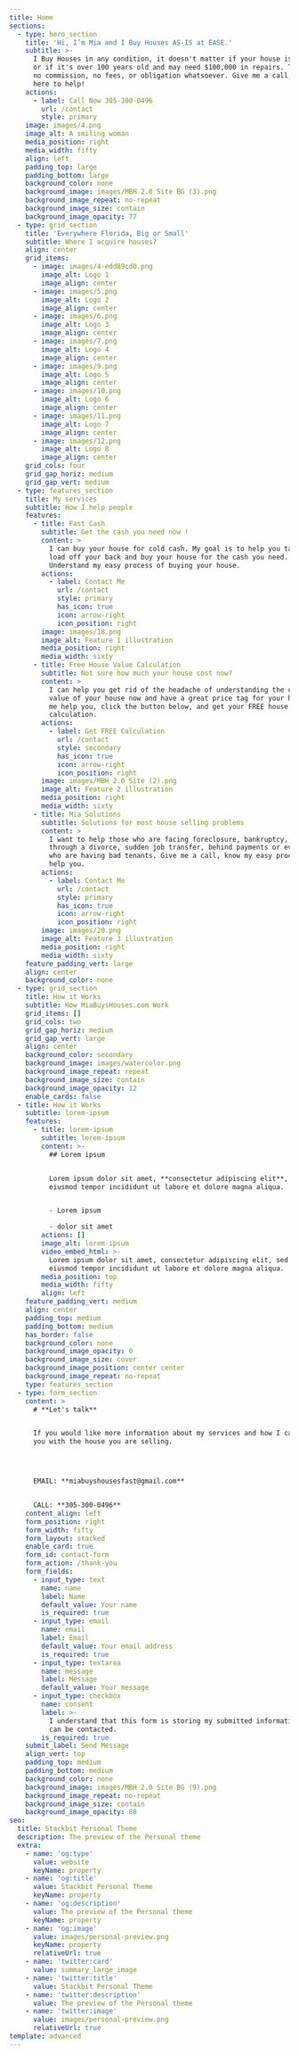 ```yaml
---
title: Home
sections:
  - type: hero_section
    title: 'Hi, I’m Mia and I Buy Houses AS-IS at EASE.'
    subtitle: >-
      I Buy Houses in any condition, it doesn't matter if your house is newer,
      or if it's over 100 years old and may need $100,000 in repairs. There are
      no commission, no fees, or obligation whatsoever. Give me a call, I am
      here to help!
    actions:
      - label: Call Now 305-300-0496
        url: /contact
        style: primary
    image: images/4.png
    image_alt: A smiling woman
    media_position: right
    media_width: fifty
    align: left
    padding_top: large
    padding_bottom: large
    background_color: none
    background_image: images/MBH 2.0 Site BG (3).png
    background_image_repeat: no-repeat
    background_image_size: contain
    background_image_opacity: 77
  - type: grid_section
    title: 'Everywhere Florida, Big or Small'
    subtitle: Where I acquire houses?
    align: center
    grid_items:
      - image: images/4-edd89cd0.png
        image_alt: Logo 1
        image_align: center
      - image: images/5.png
        image_alt: Logo 2
        image_align: center
      - image: images/6.png
        image_alt: Logo 3
        image_align: center
      - image: images/7.png
        image_alt: Logo 4
        image_align: center
      - image: images/9.png
        image_alt: Logo 5
        image_align: center
      - image: images/10.png
        image_alt: Logo 6
        image_align: center
      - image: images/11.png
        image_alt: Logo 7
        image_align: center
      - image: images/12.png
        image_alt: Logo 8
        image_align: center
    grid_cols: four
    grid_gap_horiz: medium
    grid_gap_vert: medium
  - type: features_section
    title: My services
    subtitle: How I help people
    features:
      - title: Fast Cash
        subtitle: Get the cash you need now !
        content: >
          I can buy your house for cold cash. My goal is to help you take the
          load off your back and buy your house for the cash you need.
          Understand my easy process of buying your house. 
        actions:
          - label: Contact Me
            url: /contact
            style: primary
            has_icon: true
            icon: arrow-right
            icon_position: right
        image: images/18.png
        image_alt: Feature 1 illustration
        media_position: right
        media_width: sixty
      - title: Free House Value Calculation
        subtitle: Not sure how much your house cost now?
        content: >
          I can help you get rid of the headache of understanding the current
          value of your house now and have a great price tag for your house. Let
          me help you, click the button below, and get your FREE house
          calculation.
        actions:
          - label: Get FREE Calculation
            url: /contact
            style: secondary
            has_icon: true
            icon: arrow-right
            icon_position: right
        image: images/MBH 2.0 Site (2).png
        image_alt: Feature 2 illustration
        media_position: right
        media_width: sixty
      - title: Mia Solutions
        subtitle: Solutions for most house selling problems
        content: >
          I want to help those who are facing foreclosure, bankruptcy, going
          through a divorce, sudden job transfer, behind payments or even those
          who are having bad tenants. Give me a call, know my easy process to
          help you.
        actions:
          - label: Contact Me
            url: /contact
            style: primary
            has_icon: true
            icon: arrow-right
            icon_position: right
        image: images/20.png
        image_alt: Feature 3 illustration
        media_position: right
        media_width: sixty
    feature_padding_vert: large
    align: center
    background_color: none
  - type: grid_section
    title: How it Works
    subtitle: How MiaBuysHouses.com Work
    grid_items: []
    grid_cols: two
    grid_gap_horiz: medium
    grid_gap_vert: large
    align: center
    background_color: secondary
    background_image: images/watercolor.png
    background_image_repeat: repeat
    background_image_size: contain
    background_image_opacity: 12
    enable_cards: false
  - title: How it Works
    subtitle: lorem-ipsum
    features:
      - title: lorem-ipsum
        subtitle: lorem-ipsum
        content: >-
          ## Lorem ipsum


          Lorem ipsum dolor sit amet, **consectetur adipiscing elit**, sed do
          eiusmod tempor incididunt ut labore et dolore magna aliqua.


          - Lorem ipsum

          - dolor sit amet
        actions: []
        image_alt: lorem-ipsum
        video_embed_html: >-
          Lorem ipsum dolor sit amet, consectetur adipiscing elit, sed do
          eiusmod tempor incididunt ut labore et dolore magna aliqua.
        media_position: top
        media_width: fifty
        align: left
    feature_padding_vert: medium
    align: center
    padding_top: medium
    padding_bottom: medium
    has_border: false
    background_color: none
    background_image_opacity: 0
    background_image_size: cover
    background_image_position: center center
    background_image_repeat: no-repeat
    type: features_section
  - type: form_section
    content: >
      # **Let's talk**


      If you would like more information about my services and how I can help
      you with the house you are selling.




      EMAIL: **miabuyshousesfast@gmail.com**


      CALL: **305-300-0496**
    content_align: left
    form_position: right
    form_width: fifty
    form_layout: stacked
    enable_card: true
    form_id: contact-form
    form_action: /thank-you
    form_fields:
      - input_type: text
        name: name
        label: Name
        default_value: Your name
        is_required: true
      - input_type: email
        name: email
        label: Email
        default_value: Your email address
        is_required: true
      - input_type: textarea
        name: message
        label: Message
        default_value: Your message
      - input_type: checkbox
        name: consent
        label: >-
          I understand that this form is storing my submitted information so I
          can be contacted.
        is_required: true
    submit_label: Send Message
    align_vert: top
    padding_top: medium
    padding_bottom: medium
    background_color: none
    background_image: images/MBH 2.0 Site BG (9).png
    background_image_repeat: no-repeat
    background_image_size: contain
    background_image_opacity: 88
seo:
  title: Stackbit Personal Theme
  description: The preview of the Personal theme
  extra:
    - name: 'og:type'
      value: website
      keyName: property
    - name: 'og:title'
      value: Stackbit Personal Theme
      keyName: property
    - name: 'og:description'
      value: The preview of the Personal theme
      keyName: property
    - name: 'og:image'
      value: images/personal-preview.png
      keyName: property
      relativeUrl: true
    - name: 'twitter:card'
      value: summary_large_image
    - name: 'twitter:title'
      value: Stackbit Personal Theme
    - name: 'twitter:description'
      value: The preview of the Personal theme
    - name: 'twitter:image'
      value: images/personal-preview.png
      relativeUrl: true
template: advanced
---
```

